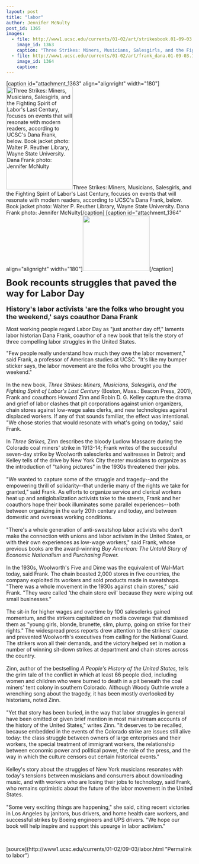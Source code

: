 ```yaml
---
layout: post
title: "labor"
author: Jennifer McNulty
post_id: 1365
images:
  - file: http://www1.ucsc.edu/currents/01-02/art/strikesbook.01-09-03.180.jpg
    image_id: 1363
    caption: "Three Strikes: Miners, Musicians, Salesgirls, and the Fighting Spirit of Labor's Last Century, focuses on events that will resonate with modern readers, according to UCSC's Dana Frank, below. Book jacket photo: Walter P. Reuther Library, Wayne State University. Dana Frank photo: Jennifer McNulty"
  - file: http://www1.ucsc.edu/currents/01-02/art/frank_dana.01-09-03.180.jpg
    image_id: 1364
    caption: 
---
```


[caption id="attachment_1363" align="alignright" width="180"]<a href="http://localhost/mysite/wp-content/uploads/2001/09/strikesbook.01-09-03.180.jpg"><img class="size-full wp-image-1363" src="http://localhost/mysite/wp-content/uploads/2001/09/strikesbook.01-09-03.180.jpg" alt="Three Strikes: Miners, Musicians, Salesgirls, and the Fighting Spirit of Labor's Last Century, focuses on events that will resonate with modern readers, according to UCSC's Dana Frank, below. Book jacket photo: Walter P. Reuther Library, Wayne State University. Dana Frank photo: Jennifer McNulty" width="180" height="277" /></a>Three Strikes: Miners, Musicians, Salesgirls, and the Fighting Spirit of Labor's Last Century, focuses on events that will resonate with modern readers, according to UCSC's Dana Frank, below. Book jacket photo: Walter P. Reuther Library, Wayne State University. Dana Frank photo: Jennifer McNulty[/caption]
[caption id="attachment_1364" align="alignright" width="180"]<a href="http://localhost/mysite/wp-content/uploads/2001/09/frank_dana.01-09-03.180.jpg"><img class="size-full wp-image-1364" src="http://localhost/mysite/wp-content/uploads/2001/09/frank_dana.01-09-03.180.jpg" alt="" width="180" height="149" /></a>[/caption]
<p>
  <font size="5"><b>Book recounts struggles that paved the way for Labor Day</b></font><b><br>
  <br></b><font size="4"><b>History's labor activists 'are the folks who brought you the weekend,' says coauthor Dana Frank</b></font>
</p>
<p>
  Most working people regard Labor Day as "just another day off," laments labor historian Dana Frank, coauthor of a new book that tells the story of three compelling labor struggles in the United States.
</p>"Few people really understand how much they owe the labor movement," said Frank, a professor of American studies at UCSC. "It's like my bumper sticker says, the labor movement are the folks who brought you the weekend."<br>
<br>
In the new book, <i>Three Strikes: Miners, Musicians, Salesgirls, and the Fighting Spirit of Labor's Last Century</i> (Boston, Mass.: Beacon Press, 2001), Frank and coauthors Howard Zinn and Robin D. G. Kelley capture the drama and grief of labor clashes that pit corporations against union organizers, chain stores against low-wage sales clerks, and new technologies against displaced workers. If any of that sounds familiar, the effect was intentional. "We chose stories that would resonate with what's going on today," said Frank.<br>
<br>
In <i>Three Strikes,</i> Zinn describes the bloody Ludlow Massacre during the Colorado coal miners' strike in 1913-14; Frank writes of the successful seven-day strike by Woolworth salesclerks and waitresses in Detroit; and Kelley tells of the drive by New York City theater musicians to organize as the introduction of "talking pictures" in the 1930s threatened their jobs.<br>
<br>
"We wanted to capture some of the struggle and tragedy--and the empowering thrill of solidarity--that underlie many of the rights we take for granted," said Frank. As efforts to organize service and clerical workers heat up and antiglobalization activists take to the streets, Frank and her coauthors hope their book illuminates some parallel experiences--both between organizing in the early 20th century and today, and between domestic and overseas working conditions.<br>
<br>
"There's a whole generation of anti-sweatshop labor activists who don't make the connection with unions and labor activism in the United States, or with their own experiences as low-wage workers," said Frank, whose previous books are the award-winning <i>Buy American: The Untold Story of Economic Nationalism</i> and <i>Purchasing Power.</i><br>
<br>
In the 1930s, Woolworth's Five and Dime was the equivalent of Wal-Mart today, said Frank. The chain boasted 2,000 stores in five countries, the company exploited its workers and sold products made in sweatshops. "There was a whole movement in the 1930s against chain stores," said Frank. "They were called 'the chain store evil' because they were wiping out small businesses."<br>
<br>
The sit-in for higher wages and overtime by 100 salesclerks gained momentum, and the strikers capitalized on media coverage that dismissed them as "young girls, blonde, brunette, slim, plump, going on strike for their rights." The widespread press reports drew attention to the strikers' cause and prevented Woolworth's executives from calling for the National Guard. The strikers won all their demands, and the victory helped set in motion a number of winning sit-down strikes at department and chain stores across the country.<br>
<br>
Zinn, author of the bestselling <i>A People's History of the United States,</i> tells the grim tale of the conflict in which at least 66 people died, including women and children who were burned to death in a pit beneath the coal miners' tent colony in southern Colorado. Although Woody Guthrie wrote a wrenching song about the tragedy, it has been mostly overlooked by historians, noted Zinn.<br>
<br>
"Yet that story has been buried, in the way that labor struggles in general have been omitted or given brief mention in most mainstream accounts of the history of the United States," writes Zinn. "It deserves to be recalled, because embedded in the events of the Colorado strike are issues still alive today: the class struggle between owners of large enterprises and their workers, the special treatment of immigrant workers, the relationship between economic power and political power, the role of the press, and the way in which the culture censors out certain historical events."<br>
<br>
Kelley's story about the struggles of New York musicians resonates with today's tensions between musicians and consumers about downloading music, and with workers who are losing their jobs to technology, said Frank, who remains optimistic about the future of the labor movement in the United States.<br>
<br>
"Some very exciting things are happening," she said, citing recent victories in Los Angeles by janitors, bus drivers, and home health care workers, and successful strikes by Boeing engineers and UPS drivers. "We hope our book will help inspire and support this upsurge in labor activism."
<p>
  <br>

</p>
[source](http://www1.ucsc.edu/currents/01-02/09-03/labor.html "Permalink to labor")
